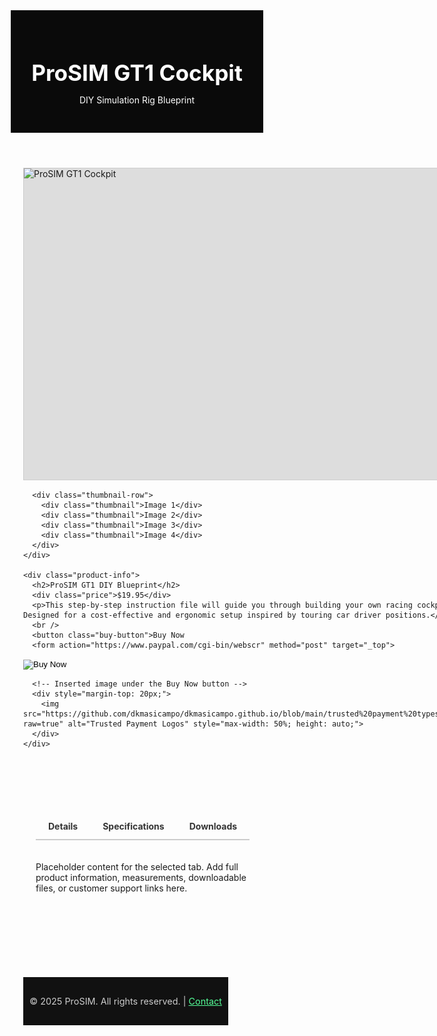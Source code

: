 <html lang="en">
<head>
  <meta charset="UTF-8" />
  <meta name="viewport" content="width=device-width, initial-scale=1" />
  <title>Product Showcase</title>
  <style>
    /* Reset & Base Styles */
    * {
      box-sizing: border-box;
      margin: 0;
      padding: 0;
    }

    body {
      font-family: "Segoe UI", sans-serif;
      color: #111;
    }

    header {
      background-color: #0a0a0a;
      color: white;
      padding: 30px 20px;
      text-align: center;
    }

    header h1 {
      font-size: 2.2rem;
      margin-bottom: 10px;
    }

    .container {
      max-width: 1200px;
      margin: 40px auto;
      padding: 0 20px;
      display: flex;
      flex-wrap: wrap;
      gap: 40px;
    }

    .gallery {
      flex: 1 1 500px;
    }

    .main-image {
      position: relative;
      width: 100%;
      height: 500px;
      border: 1px solid #ccc;
      margin-bottom: 15px;
      overflow: hidden;
      background-color: #ddd; /* fallback if image fails */
    }

    /* This img will fill its parent container */
    .main-image img {
      position: absolute;
      top: 0;
      left: 0;
      width: 100%;
      height: 100%;
      object-fit: cover;
    }

    .thumbnail-row {
      display: flex;
      gap: 10px;
    }

    .thumbnail {
      flex: 1;
      height: 80px;
      background-color: #eee;
      border: 1px solid #bbb;
      display: flex;
      align-items: center;
      justify-content: center;
      font-size: 0.9rem;
      color: #555;
    }

    .product-info {
      flex: 1 1 500px;
    }

    .product-info h2 {
      font-size: 1.8rem;
      margin-bottom: 10px;
    }

    .price {
      font-size: 1.3rem;
      color: #00b386;
      margin-bottom: 25px;
    }

    .buy-button {
      background-color: #00b386;
      color: white;
      font-size: 1rem;
      padding: 12px 28px;
      border: none;
      border-radius: 4px;
      cursor: pointer;
      transition: background 0.3s ease;
    }

    .buy-button:hover {
      background-color: #009973;
    }

    .tabs {
      margin-top: 50px;
      padding: 0 20px;
      max-width: 1200px;
      margin-left: auto;
      margin-right: auto;
    }

    .tab-header {
      display: flex;
      border-bottom: 2px solid #ccc;
    }

    .tab-header div {
      padding: 12px 20px;
      cursor: pointer;
      font-weight: bold;
      color: #333;
    }

    .tab-header div:hover {
      background-color: #eee;
    }

    .tab-content {
      padding: 20px 0;
    }

    footer {
      margin-top: 60px;
      background-color: #111;
      color: #ccc;
      text-align: center;
      padding: 30px 10px;
      font-size: 0.9rem;
    }

    @media (max-width: 768px) {
      .container {
        flex-direction: column;
        gap: 20px;
      }

      .main-image {
        height: 300px;
      }

      .thumbnail {
        height: 60px;
      }

      .product-info h2 {
        font-size: 1.5rem;
      }
    }
  </style>
</head>
<body>

  <header>
    <h1>ProSIM GT1 Cockpit</h1>
    <p>DIY Simulation Rig Blueprint</p>
  </header>

  <div class="container">
    <div class="gallery">
      <!-- Main Product Image using the provided Imgur link -->
      <div class="main-image">
        <img src="https://i.imgur.com/5KjaPtN.jpeg" alt="ProSIM GT1 Cockpit">
      </div>

      <div class="thumbnail-row">
        <div class="thumbnail">Image 1</div>
        <div class="thumbnail">Image 2</div>
        <div class="thumbnail">Image 3</div>
        <div class="thumbnail">Image 4</div>
      </div>
    </div>

    <div class="product-info">
      <h2>ProSIM GT1 DIY Blueprint</h2>
      <div class="price">$19.95</div>
      <p>This step-by-step instruction file will guide you through building your own racing cockpit. Designed for a cost-effective and ergonomic setup inspired by touring car driver positions.</p>
      <br />
      <button class="buy-button">Buy Now
      <form action="https://www.paypal.com/cgi-bin/webscr" method="post" target="_top">
  <input type="hidden" name="cmd" value="_s-xclick" />
  <input type="hidden" name="hosted_button_id" value="C672SWBAPDAWW" />
  <input type="hidden" name="currency_code" value="USD" />
  <input type="image" src="https://www.paypalobjects.com/en_US/i/btn/btn_buynowCC_LG.gif" border="0" name="submit" title="PayPal - The safer, easier way to pay online!" alt="Buy Now" />
</form>
      </button>

      <!-- Inserted image under the Buy Now button -->
      <div style="margin-top: 20px;">
        <img src="https://github.com/dkmasicampo/dkmasicampo.github.io/blob/main/trusted%20payment%20types.png?raw=true" alt="Trusted Payment Logos" style="max-width: 50%; height: auto;">
      </div>
    </div>
  </div>

  <div class="tabs">
    <div class="tab-header">
      <div>Details</div>
      <div>Specifications</div>
      <div>Downloads</div>
    </div>
    <div class="tab-content">
      <p>Placeholder content for the selected tab. Add full product information, measurements, downloadable files, or customer support links here.</p>
    </div>
  </div>

  <footer>
    &copy; 2025 ProSIM. All rights reserved. | <a href="#" style="color:#55ff99;">Contact</a>
  </footer>

</body>
</html>
